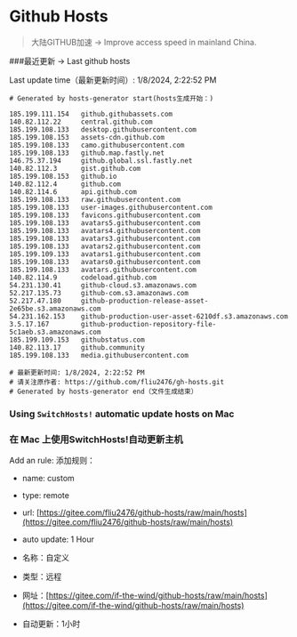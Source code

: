 # Github Hosts

>大陆GITHUB加速 -> Improve access speed in mainland China. 

###最近更新  -> Last github hosts

Last update time（最新更新时间）: 1/8/2024, 2:22:52 PM

```base
# Generated by hosts-generator start(hosts生成开始：) 

185.199.111.154   github.githubassets.com
140.82.112.22     central.github.com
185.199.108.133   desktop.githubusercontent.com
185.199.108.153   assets-cdn.github.com
185.199.108.133   camo.githubusercontent.com
185.199.108.133   github.map.fastly.net
146.75.37.194     github.global.ssl.fastly.net
140.82.112.3      gist.github.com
185.199.108.153   github.io
140.82.112.4      github.com
140.82.114.6      api.github.com
185.199.108.133   raw.githubusercontent.com
185.199.108.133   user-images.githubusercontent.com
185.199.108.133   favicons.githubusercontent.com
185.199.108.133   avatars5.githubusercontent.com
185.199.108.133   avatars4.githubusercontent.com
185.199.108.133   avatars3.githubusercontent.com
185.199.108.133   avatars2.githubusercontent.com
185.199.109.133   avatars1.githubusercontent.com
185.199.108.133   avatars0.githubusercontent.com
185.199.108.133   avatars.githubusercontent.com
140.82.114.9      codeload.github.com
54.231.130.41     github-cloud.s3.amazonaws.com
52.217.135.73     github-com.s3.amazonaws.com
52.217.47.180     github-production-release-asset-2e65be.s3.amazonaws.com
54.231.162.153    github-production-user-asset-6210df.s3.amazonaws.com
3.5.17.167        github-production-repository-file-5c1aeb.s3.amazonaws.com
185.199.109.153   githubstatus.com
140.82.113.17     github.community
185.199.108.133   media.githubusercontent.com

# 最新更新时间: 1/8/2024, 2:22:52 PM
# 请关注原作者: https://github.com/fliu2476/gh-hosts.git
# Generated by hosts-generator end（文件生成结束）
```

### Using `SwitchHosts!` automatic update hosts on Mac
### **在 Mac 上使用SwitchHosts!自动更新主机**
Add an rule:
添加规则：
- name: custom
- type: remote
- url: [https://gitee.com/fliu2476/github-hosts/raw/main/hosts](https://gitee.com/fliu2476/github-hosts/raw/main/hosts)
- auto update: 1 Hour

- 名称：自定义
- 类型：远程
- 网址：[https://gitee.com/if-the-wind/github-hosts/raw/main/hosts](https://gitee.com/if-the-wind/github-hosts/raw/main/hosts)
- 自动更新：1小时

